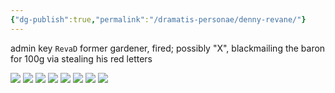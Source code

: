 ```yaml
---
{"dg-publish":true,"permalink":"/dramatis-personae/denny-revane/"}
---
```


admin key `RevaD`
former gardener, fired; possibly "X", blackmailing the baron for 100g via stealing his red letters

![](https://i.imgur.com/KXpfJR4.png)
![](https://i.imgur.com/oO4fft8.png)
![](https://i.imgur.com/HfXjObR.png)
![](https://i.imgur.com/WsKEyRH.png)
![](https://i.imgur.com/n2xFNtI.png)
![](https://i.imgur.com/gsNFDJ0.png)
![](https://i.imgur.com/O7137Pj.png)
![](https://i.imgur.com/oclYqh3.png)
